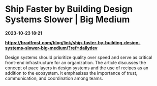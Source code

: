 # Ship Faster by Building Design Systems Slower | Big Medium

**2023-10-23 18:21**

**https://bradfrost.com/blog/link/ship-faster-by-building-design-systems-slower-big-medium/?ref=dailydev**

Design systems should prioritize quality over speed and serve as critical front-end infrastructure for an organization. The article discusses the concept of pace layers in design systems and the use of recipes as an addition to the ecosystem. It emphasizes the importance of trust, communication, and coordination among teams.